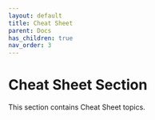 ```yaml
---
layout: default
title: Cheat Sheet
parent: Docs
has_children: true
nav_order: 3
---
```


# Cheat Sheet Section

This section contains Cheat Sheet topics.
